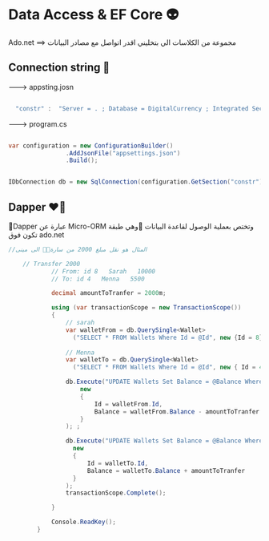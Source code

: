 
# Data Access & EF Core 👽

Ado.net ==> مجموعة من الكلاسات الي بتخليني اقدر اتواصل مع  مصادر البيانات 


## Connection string 🧵

---> appsting.josn
```c#

  "constr" :  "Server = . ; Database = DigitalCurrency ; Integrated Security = SSPI ; TrustServerCertificate = True"

```
---> program.cs
```c#

var configuration = new ConfigurationBuilder()
                .AddJsonFile("appsettings.json")
                .Build();


IDbConnection db = new SqlConnection(configuration.GetSection("constr").Value);
```

## Dapper ❤️‍🔥

🔸Dapper عبارة عن Micro-ORM وتختص بعملية الوصول لقاعدة البيانات
🔸وهي طبقة تكون فوق ado.net 



```c#
//المثال هو نقل مبلغ 2000 من سارة😶‍🌫️ الى مينى 

    // Transfer 2000
            // From: id 8   Sarah   10000
            // To: id 4   Menna   5500

            decimal amountToTranfer = 2000m;

            using (var transactionScope = new TransactionScope())
            {
                // sarah
                var walletFrom = db.QuerySingle<Wallet>
                  ("SELECT * FROM Wallets Where Id = @Id", new {Id = 8});
            
                // Menna
                var walletTo = db.QuerySingle<Wallet>
                  ("SELECT * FROM Wallets Where Id = @Id", new { Id = 4 }); 

                db.Execute("UPDATE Wallets Set Balance = @Balance Where Id = @Id",
                    new
                    {
                        Id = walletFrom.Id,
                        Balance = walletFrom.Balance - amountToTranfer
                    }
                ); ;

                db.Execute("UPDATE Wallets Set Balance = @Balance Where Id = @Id",
                  new
                  {
                      Id = walletTo.Id,
                      Balance = walletTo.Balance + amountToTranfer
                  }
                );
                transactionScope.Complete();

            }

            Console.ReadKey();
        }
```



